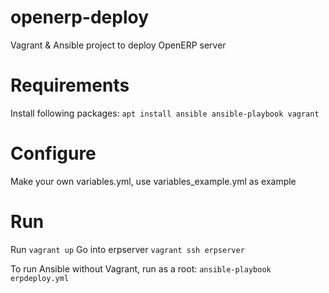 # openerp-deploy
Vagrant & Ansible project to deploy OpenERP server

# Requirements
Install following packages:
`apt install ansible ansible-playbook vagrant`

# Configure
Make your own variables.yml, use variables_example.yml as example

# Run
Run `vagrant up`
Go into erpserver `vagrant ssh erpserver`

To run Ansible without Vagrant, run as a root: `ansible-playbook erpdeploy.yml`
